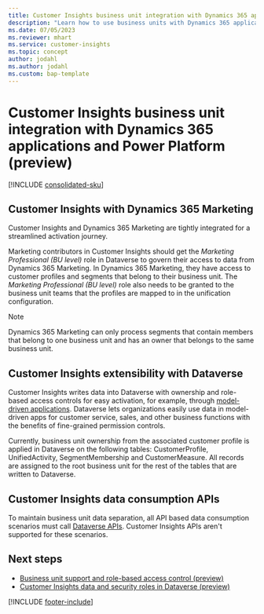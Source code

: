 ```yaml
---
title: Customer Insights business unit integration with Dynamics 365 applications and Power Platform (preview)
description: "Learn how to use business units with Dynamics 365 applications and Power Platform."
ms.date: 07/05/2023
ms.reviewer: mhart
ms.service: customer-insights
ms.topic: concept
author: jodahl
ms.author: jodahl
ms.custom: bap-template
---
```


# Customer Insights business unit integration with Dynamics 365 applications and Power Platform (preview)

[!INCLUDE [consolidated-sku](./includes/consolidated-sku.md)]

## Customer Insights with Dynamics 365 Marketing

Customer Insights and Dynamics 365 Marketing are tightly integrated for a streamlined activation journey.

Marketing contributors in Customer Insights should get the *Marketing Professional (BU level)* role in Dataverse to govern their access to data from Dynamics 365 Marketing. In Dynamics 365 Marketing, they have access to customer profiles and segments that belong to their business unit. The *Marketing Professional (BU level)* role also needs to be granted to the business unit teams that the profiles are mapped to in the unification configuration.

> [!NOTE]
> Dynamics 365 Marketing can only process segments that contain members that belong to one business unit and has an owner that belongs to the same business unit.

## Customer Insights extensibility with Dataverse

Customer Insights writes data into Dataverse with ownership and role-based access controls for easy activation, for example, through [model-driven applications](/power-apps/maker/model-driven-apps/model-driven-app-overview). Dataverse lets organizations easily use data in model-driven apps for customer service, sales, and other business functions with the benefits of fine-grained permission controls.

Currently, business unit ownership from the associated customer profile is applied in Dataverse on the following tables: CustomerProfile, UnifiedActivity, SegmentMembership and CustomerMeasure. All records are assigned to the root business unit for the rest of the tables that are written to Dataverse.

## Customer Insights data consumption APIs

To maintain business unit data separation, all API based data consumption scenarios must call [Dataverse APIs](/power-apps/developer/data-platform/webapi/overview). Customer Insights APIs aren't supported for these scenarios.

## Next steps

- [Business unit support and role-based access control (preview)](business-units-data-separation.md)
- [Customer Insights data and security roles in Dataverse (preview)](access-business-units-dataverse.md)

[!INCLUDE [footer-include](includes/footer-banner.md)]
